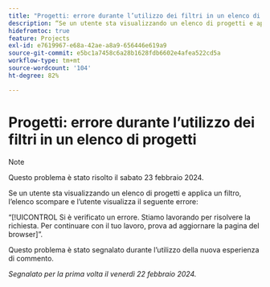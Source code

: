 ```yaml
---
title: "Progetti: errore durante l’utilizzo dei filtri in un elenco di progetti"
description: “Se un utente sta visualizzando un elenco di progetti e applica un filtro, l’elenco scompare e l’utente visualizza un errore.”
hidefromtoc: true
feature: Projects
exl-id: e7619967-e68a-42ae-a8a9-656446e619a9
source-git-commit: e5bc1a7458c6a28b1628fdb6602e4afea522cd5a
workflow-type: tm+mt
source-wordcount: '104'
ht-degree: 82%

---
```



# Progetti: errore durante l’utilizzo dei filtri in un elenco di progetti


>[!NOTE]
>
>Questo problema è stato risolto il sabato 23 febbraio 2024.

Se un utente sta visualizzando un elenco di progetti e applica un filtro, l’elenco scompare e l’utente visualizza il seguente errore:

“[!UICONTROL Si è verificato un errore. Stiamo lavorando per risolvere la richiesta. Per continuare con il tuo lavoro, prova ad aggiornare la pagina del browser]”.

Questo problema è stato segnalato durante l’utilizzo della nuova esperienza di commento.

_Segnalato per la prima volta il venerdì 22 febbraio 2024._
